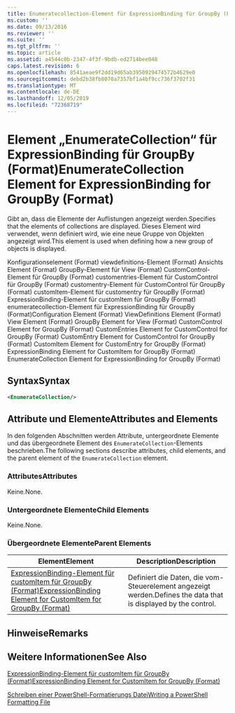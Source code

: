 ```yaml
---
title: Enumeratecollection-Element für ExpressionBinding für GroupBy (Format) | Microsoft-Dokumentation
ms.custom: ''
ms.date: 09/13/2016
ms.reviewer: ''
ms.suite: ''
ms.tgt_pltfrm: ''
ms.topic: article
ms.assetid: a4544c0b-2347-4f3f-9bdb-ed2714bee048
caps.latest.revision: 6
ms.openlocfilehash: 8541aeae9f2dd19d65ab3950929474572b4629e0
ms.sourcegitcommit: debd2b38fb8070a7357bf1a4bf9cc736f3702f31
ms.translationtype: MT
ms.contentlocale: de-DE
ms.lasthandoff: 12/05/2019
ms.locfileid: "72368719"
---
```

# <a name="enumeratecollection-element-for-expressionbinding-for-groupby-format"></a><span data-ttu-id="23bab-102">Element „EnumerateCollection“ für ExpressionBinding für GroupBy (Format)</span><span class="sxs-lookup"><span data-stu-id="23bab-102">EnumerateCollection Element for ExpressionBinding for GroupBy (Format)</span></span>

<span data-ttu-id="23bab-103">Gibt an, dass die Elemente der Auflistungen angezeigt werden.</span><span class="sxs-lookup"><span data-stu-id="23bab-103">Specifies that the elements of collections are displayed.</span></span> <span data-ttu-id="23bab-104">Dieses Element wird verwendet, wenn definiert wird, wie eine neue Gruppe von Objekten angezeigt wird.</span><span class="sxs-lookup"><span data-stu-id="23bab-104">This element is used when defining how a new group of objects is displayed.</span></span>

<span data-ttu-id="23bab-105">Konfigurationselement (Format) viewdefinitions-Element (Format) Ansichts Element (Format) GroupBy-Element für View (Format) CustomControl-Element für GroupBy (Format) customentries-Element für CustomControl für GroupBy (Format) customentry-Element für CustomControl für GroupBy (Format) customItem-Element für customentry für GroupBy (Format) ExpressionBinding-Element für customItem für GroupBy (Format) enumeratecollection-Element für ExpressionBinding für GroupBy (Format)</span><span class="sxs-lookup"><span data-stu-id="23bab-105">Configuration Element (Format) ViewDefinitions Element (Format) View Element (Format) GroupBy Element for View (Format) CustomControl Element for GroupBy (Format) CustomEntries Element for CustomControl for GroupBy (Format) CustomEntry Element for CustomControl for GroupBy (Format) CustomItem Element for CustomEntry for GroupBy (Format) ExpressionBinding Element for CustomItem for GroupBy (Format) EnumerateCollection Element for ExpressionBinding for GroupBy (Format)</span></span>

## <a name="syntax"></a><span data-ttu-id="23bab-106">Syntax</span><span class="sxs-lookup"><span data-stu-id="23bab-106">Syntax</span></span>

```xml
<EnumerateCollection/>
```

## <a name="attributes-and-elements"></a><span data-ttu-id="23bab-107">Attribute und Elemente</span><span class="sxs-lookup"><span data-stu-id="23bab-107">Attributes and Elements</span></span>

<span data-ttu-id="23bab-108">In den folgenden Abschnitten werden Attribute, untergeordnete Elemente und das übergeordnete Element des `EnumerateCollection`-Elements beschrieben.</span><span class="sxs-lookup"><span data-stu-id="23bab-108">The following sections describe attributes, child elements, and the parent element of the `EnumerateCollection` element.</span></span>

### <a name="attributes"></a><span data-ttu-id="23bab-109">Attributes</span><span class="sxs-lookup"><span data-stu-id="23bab-109">Attributes</span></span>

<span data-ttu-id="23bab-110">Keine.</span><span class="sxs-lookup"><span data-stu-id="23bab-110">None.</span></span>

### <a name="child-elements"></a><span data-ttu-id="23bab-111">Untergeordnete Elemente</span><span class="sxs-lookup"><span data-stu-id="23bab-111">Child Elements</span></span>

<span data-ttu-id="23bab-112">Keine.</span><span class="sxs-lookup"><span data-stu-id="23bab-112">None.</span></span>

### <a name="parent-elements"></a><span data-ttu-id="23bab-113">Übergeordnete Elemente</span><span class="sxs-lookup"><span data-stu-id="23bab-113">Parent Elements</span></span>

|<span data-ttu-id="23bab-114">Element</span><span class="sxs-lookup"><span data-stu-id="23bab-114">Element</span></span>|<span data-ttu-id="23bab-115">Description</span><span class="sxs-lookup"><span data-stu-id="23bab-115">Description</span></span>|
|-------------|-----------------|
|[<span data-ttu-id="23bab-116">ExpressionBinding-Element für customItem für GroupBy (Format)</span><span class="sxs-lookup"><span data-stu-id="23bab-116">ExpressionBinding Element for CustomItem for GroupBy (Format)</span></span>](./expressionbinding-element-for-customitem-for-groupby-format.md)|<span data-ttu-id="23bab-117">Definiert die Daten, die vom-Steuerelement angezeigt werden.</span><span class="sxs-lookup"><span data-stu-id="23bab-117">Defines the data that is displayed by the control.</span></span>|

## <a name="remarks"></a><span data-ttu-id="23bab-118">Hinweise</span><span class="sxs-lookup"><span data-stu-id="23bab-118">Remarks</span></span>

## <a name="see-also"></a><span data-ttu-id="23bab-119">Weitere Informationen</span><span class="sxs-lookup"><span data-stu-id="23bab-119">See Also</span></span>

[<span data-ttu-id="23bab-120">ExpressionBinding-Element für customItem für GroupBy (Format)</span><span class="sxs-lookup"><span data-stu-id="23bab-120">ExpressionBinding Element for CustomItem for GroupBy (Format)</span></span>](./expressionbinding-element-for-customitem-for-groupby-format.md)

[<span data-ttu-id="23bab-121">Schreiben einer PowerShell-Formatierungs Datei</span><span class="sxs-lookup"><span data-stu-id="23bab-121">Writing a PowerShell Formatting File</span></span>](./writing-a-powershell-formatting-file.md)
